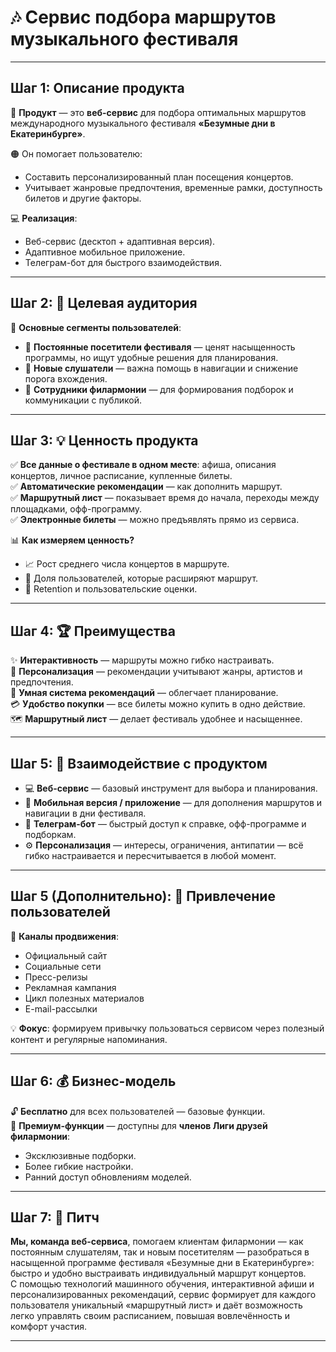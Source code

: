 
# 🎶 Сервис подбора маршрутов музыкального фестиваля

---

## Шаг 1: Описание продукта

🎯 **Продукт** — это **веб-сервис** для подбора оптимальных маршрутов международного музыкального фестиваля **«Безумные дни в Екатеринбурге»**.

🟠 Он помогает пользователю:  
- Составить персонализированный план посещения концертов.  
- Учитывает жанровые предпочтения, временные рамки, доступность билетов и другие факторы.  

💻 **Реализация**:  
- Веб-сервис (десктоп + адаптивная версия).  
- Адаптивное мобильное приложение.  
- Телеграм-бот для быстрого взаимодействия.

---

## Шаг 2: 🎯 Целевая аудитория

👥 **Основные сегменты пользователей**:  
- 🎵 **Постоянные посетители фестиваля** — ценят насыщенность программы, но ищут удобные решения для планирования.  
- 🌟 **Новые слушатели** — важна помощь в навигации и снижение порога вхождения.  
- 💼 **Сотрудники филармонии** — для формирования подборок и коммуникации с публикой.

---

## Шаг 3: 💡 Ценность продукта

✅ **Все данные о фестивале в одном месте**: афиша, описания концертов, личное расписание, купленные билеты.  
✅ **Автоматические рекомендации** — как дополнить маршрут.  
✅ **Маршрутный лист** — показывает время до начала, переходы между площадками, офф-программу.  
✅ **Электронные билеты** — можно предъявлять прямо из сервиса.

📊 **Как измеряем ценность?**  
- 📈 Рост среднего числа концертов в маршруте.  
- 🔄 Доля пользователей, которые расширяют маршрут.  
- 💬 Retention и пользовательские оценки.

---

## Шаг 4: 🏆 Преимущества

✨ **Интерактивность** — маршруты можно гибко настраивать.  
🎵 **Персонализация** — рекомендации учитывают жанры, артистов и предпочтения.  
🤖 **Умная система рекомендаций** — облегчает планирование.  
💳 **Удобство покупки** — все билеты можно купить в одно действие.  
🗺️ **Маршрутный лист** — делает фестиваль удобнее и насыщеннее.

---

## Шаг 5: 📱 Взаимодействие с продуктом

- 💻 **Веб-сервис** — базовый инструмент для выбора и планирования.  
- 📱 **Мобильная версия / приложение** — для дополнения маршрутов и навигации в дни фестиваля.  
- 🤖 **Телеграм-бот** — быстрый доступ к справке, офф-программе и подборкам.  
- ⚙️ **Персонализация** — интересы, ограничения, антипатии — всё гибко настраивается и пересчитывается в любой момент.

---

## Шаг 5 (Дополнительно): 🌟 Привлечение пользователей

📣 **Каналы продвижения**:  
- Официальный сайт
- Социальные сети
- Пресс-релизы
- Рекламная кампания
- Цикл полезных материалов
- E-mail-рассылки

💡 **Фокус**: формируем привычку пользоваться сервисом через полезный контент и регулярные напоминания.

---

## Шаг 6: 💰 Бизнес-модель

🔓 **Бесплатно** для всех пользователей — базовые функции.  
🔑 **Премиум-функции** — доступны для **членов Лиги друзей филармонии**:  
- Эксклюзивные подборки.  
- Более гибкие настройки.  
- Ранний доступ обновлениям моделей.

---

## Шаг 7: 🚀 Питч

**Мы, команда веб-сервиса**, помогаем клиентам филармонии — как постоянным слушателям, так и новым посетителям — разобраться в насыщенной программе фестиваля «Безумные дни в Екатеринбурге»: быстро и удобно выстраивать индивидуальный маршрут концертов.  
С помощью технологий машинного обучения, интерактивной афиши и персонализированных рекомендаций, сервис формирует для каждого пользователя уникальный «маршрутный лист» и даёт возможность легко управлять своим расписанием, повышая вовлечённость и комфорт участия.

---
